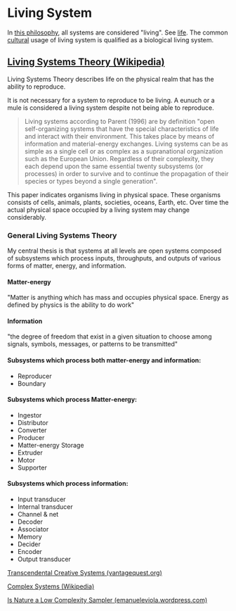 # Living System

In [this philosophy](./this-philosophy.md), all systems are considered "living". See [life](./life.md). The common [cultural](./culture.md) usage of living system is qualified as a biological living system.

## <a href="https://en.wikipedia.org/wiki/Living_systems" target="_blank">Living Systems Theory (Wikipedia)</a>

Living Systems Theory describes life on the physical realm that has the ability to reproduce.

It is not necessary for a system to reproduce to be living. A eunuch or a mule is considered a living system despite not being able to reproduce.

> Living systems according to Parent (1996) are by definition "open self-organizing systems that have the special characteristics of life and interact with their environment. This takes place by means of information and material-energy exchanges. Living systems can be as simple as a single cell or as complex as a supranational organization such as the European Union. Regardless of their complexity, they each depend upon the same essential twenty subsystems (or processes) in order to survive and to continue the propagation of their species or types beyond a single generation".

This paper indicates organisms living in physical space. These organisms consists of cells, animals, plants, societies, oceans, Earth, etc. Over time the actual physical space occupied by a living system may change considerably.

### General Living Systems Theory

My central thesis is that systems at all levels are open systems composed of subsystems which process inputs, throughputs, and outputs of various forms of matter, energy, and information.

#### Matter-energy

"Matter is anything which has mass and occupies physical space. Energy as defined by physics is the ability to do work"

#### Information
"the degree of freedom that exist in a given situation to choose among signals, symbols, messages, or patterns to be transmitted"

#### Subsystems which process both matter-energy and information:
* Reproducer
* Boundary

#### Subsystems which process Matter-energy:
* Ingestor
* Distributor
* Converter
* Producer
* Matter-energy Storage
* Extruder
* Motor
* Supporter

#### Subsystems which process information:
* Input transducer
* Internal transducer
* Channel & net
* Decoder
* Associator
* Memory
* Decider
* Encoder
* Output transducer

<a href="http://www.vantagequest.org/trees/livingsystems1.htm" target="_blank">Transcendental Creative Systems (vantagequest.org)</a>

<a href="https://en.wikipedia.org/wiki/Complex_systems" target="_blank">Complex Systems (Wikipedia)</a>

<a href="http://emanueleviola.wordpress.com/2014/11/09/is-nature-a-low-complexity-sampler/" target="_blank">Is Nature a Low Complexity Sampler (emanueleviola.wordpress.com)</a>

